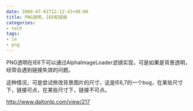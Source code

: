 ```yaml
---
date: 2008-07-01T12:12:43+08:00
title: PNG透明，IE6和链接
categories:
- tech
tags:
- ie
- png
---
```

PNG透明在IE6下可以通过AlphaImageLoader滤镜实现，可是如果是背景透明，经常会遇到链接失效的问题。

这种情况，可是尝试修改背景图片的尺寸，这是IE6,7的一个bug，在某些尺寸下，链接可点，在某些尺寸下，链接不可点。

<http://www.daltonlp.com/view/217>
